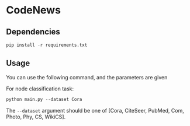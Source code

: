 # CodeNews

## Dependencies

```python
pip install -r requirements.txt
```

## Usage

You can use the following command, and the parameters are given

For node classification task:
```python
python main.py --dataset Cora
```

The `--dataset` argument should be one of [Cora, CiteSeer, PubMed, Com, Photo, Phy, CS, WikiCS].
